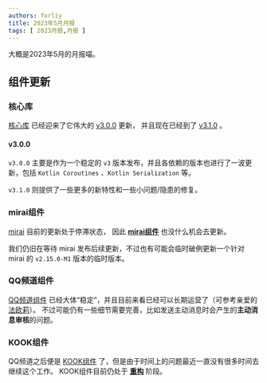```yaml
---
authors: forliy
title: 2023年5月月报
tags: [ 2023月报,月报 ]
---
```


大概是2023年5月的月报喵。

<!--truncate-->

## 组件更新

### 核心库

[核心库](https://github.com/simple-robot/simpler-robot) 已经迎来了它伟大的
[v3.0.0](https://github.com/simple-robot/simpler-robot/releases/v3.0.0) 更新，
并且现在已经到了 [v3.1.0](https://github.com/simple-robot/simpler-robot/releases/v3.1.0) 。

#### **v3.0.0**

`v3.0.0` 主要是作为一个稳定的 `v3`
版本发布，并且各依赖的版本也进行了一波更新，包括 `Kotlin Coroutines` 、`Kotlin Serialization` 等。

`v3.1.0` 则提供了一些更多的新特性和一些小问题/隐患的修复。

### mirai组件

[mirai](https://github.com/mamoe/mirai) 目前的更新处于停滞状态，
因此 [**mirai组件**](https://github.com/simple-robot/simbot-component-mirai) 也没什么机会去更新。

我们仍旧在等待 mirai 发布后续更新，不过也有可能会临时破例更新一个针对 mirai 的 `v2.15.0-M1` 版本的临时版本。

### QQ频道组件

[QQ频道组件][QG-C] 已经大体“稳定”，并且目前来看已经可以长期运营了（可参考亲爱的 [法欧莉](https://qun.qq.com/qunpro/robot/share?robot_appid=101986850)）。
不过可能仍有一些细节需要完善，比如发送主动消息时会产生的**主动消息审核**的问题。

### KOOK组件

QQ频道之后便是 [KOOK组件][KK-C] 了，但是由于时间上的问题最近一直没有很多时间去继续这个工作。
KOOK组件目前仍处于 [**重构**](https://github.com/simple-robot/simbot-component-kook/issues/82) 阶段。

[QG-C]: https://github.com/simple-robot/simbot-component-qq-guild

[KK-C]: https://github.com/simple-robot/simbot-component-kook
